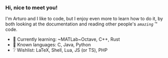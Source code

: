 ### Hi, nice to meet you!

I'm Arturo and I like to code, but I enjoy even more to learn how to do it, by both looking at the documentation and reading other people's *`amazing`* ™️ code.

- 🌱 Currently learning: ~MATLab~Octave, C++, Rust
- 🌿 Known languages: C, Java, Python
- ❔ Wishlist: LaTeX, Shell, Lua, JS (or TS), PHP
